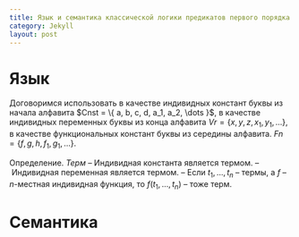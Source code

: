 ```yaml
---
title: Язык и семантика классической логики предикатов первого порядка
category: Jekyll
layout: post
---
```


# Язык

Договоримся использовать в качестве индивидных констант буквы из начала алфавита $Cnst = \\\{ a, b, c, d, a_1, a_2, \dots }$, в качестве индивидных переменных буквы из конца алфавита $Vr =\{x, y, z, x_1, y_1, \dots \}$, в качестве функциональных констант буквы из середины алфавита. $Fn = \{f, g, h, f_1, g_1, \dots \}$.


Определение. *Терм*
– Индивидная константа является термом.
– Индивидная переменная является термом.
– Если $t_1, \dots, t_n$ – термы, а  $f$ – $n$-местная индивидная функция, то $f(t_1, \dots, t_n)$ – тоже терм.

# Семантика
